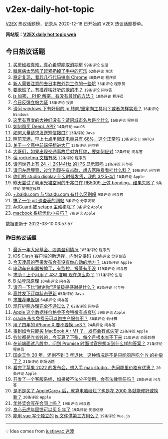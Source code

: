 # v2ex-daily-hot-topic

[V2EX](https://www.v2ex.com/) 热议话题榜，记录从 2020-12-18 日开始的 V2EX 热议话题榜单。

**网站版：[V2EX daily hot topic web](https://boojack.github.io/v2ex-daily-hot-topic-web/)**

## 今日热议话题

<!-- TODAY BEGIN -->

1. [买房维权真难，真心希望能取消期房](https://www.v2ex.com/t/839312) `99条评论` `生活`
1. [糖尿病太恐怖了赶紧扔掉了手中的可乐](https://www.v2ex.com/t/839307) `62条评论` `生活`
1. [稳定复现，看我几行代码搞崩 Chrome](https://www.v2ex.com/t/839328) `40条评论` `程序员`
1. [新人需要注意的去日本做外包工作的一些坑](https://www.v2ex.com/t/839303) `33条评论` `程序员`
1. [要歌慌了，有推荐啥好听的歌的不？](https://www.v2ex.com/t/839319) `19条评论` `问与答`
1. [js 加密， PHP 解密，有没有最好的方法？](https://www.v2ex.com/t/839306) `18条评论` `程序员`
1. [今日反弹立帖为证](https://www.v2ex.com/t/839295) `18条评论` `投资`
1. [请问 windows 下有好用的 ip 转向/重定向工具吗？或者怎样实现？](https://www.v2ex.com/t/839318) `16条评论` `Windows`
1. [这里有百度的大神们没有？请问城市名片是个什么](https://www.v2ex.com/t/839304) `16条评论` `程序员`
1. [如何购买 DeepL API?](https://www.v2ex.com/t/839286) `14条评论` `macOS`
1. [如何大量请求发送短信接口?](https://www.v2ex.com/t/839332) `13条评论` `Java`
1. [睡前充满，早上七点半起床电量只有 68%，这个正常吗](https://www.v2ex.com/t/839323) `13条评论` ` WATCH`
1. [关于一个高中前端仔想进大厂](https://www.v2ex.com/t/839298) `13条评论` `问与答`
1. [大哥们，如果出现交通事故后对方打你，要如何应对](https://www.v2ex.com/t/839351) `12条评论` `问与答`
1. [读 rocketmq 文档有感](https://www.v2ex.com/t/839337) `12条评论` `程序员`
1. [请问世界上有 24 寸 2K144Hz 的 IPS 显示器吗](https://www.v2ex.com/t/839296) `11条评论` `问与答`
1. [请问左后腰背，过年到现在有点酸，想去医院看看挂什么科？](https://www.v2ex.com/t/839330) `10条评论` `问与答`
1. [你们的 studio display 什么时候发货，我的 3/25-4/1](https://www.v2ex.com/t/839305) `10条评论` `Apple`
1. [昨天尝试了利用光猫空闲的千兆口在 RB5009 上做 bonding，结果失败了](https://www.v2ex.com/t/839320) `9条评论` `宽带症候群`
1. [+.baidu.com 与*.baidu.com 有什么区别吗](https://www.v2ex.com/t/839302) `9条评论` `问与答`
1. [搞了一个 git 速查表的网站](https://www.v2ex.com/t/839347) `8条评论` `分享发现`
1. [AdGuard 被 setapp 主动移除了](https://www.v2ex.com/t/839341) `8条评论` `Apple`
1. [macbook 系统优化小技巧？](https://www.v2ex.com/t/839344) `7条评论` `Apple`

数据更新于 2022-03-10 03:57:57

<!-- TODAY END -->

### 昨日热议话题

<!-- YESTERDAY BEGIN -->

1. [最近一年大家基金、股票盈利情况](https://www.v2ex.com/t/839064) `185条评论` `程序员`
1. [iOS Clash 客户端的新选择，内附兑换码](https://www.v2ex.com/t/839223) `183条评论` `分享创造`
1. [今天凌晨的苹果发布会有没有你心动的地方？](https://www.v2ex.com/t/839002) `161条评论` `Apple`
1. [电动车充电器被偷了，有监控，报警有用没](https://www.v2ex.com/t/839012) `119条评论` `问与答`
1. [求助！上个月用了 437 度电 现在怎么办？](https://www.v2ex.com/t/839095) `111条评论` `生活`
1. [B 站登录原理](https://www.v2ex.com/t/839140) `104条评论` `问与答`
1. [请问一下比“谢谢你”轻量级是感谢是什么？](https://www.v2ex.com/t/839118) `91条评论` `问与答`
1. [高并发下订单状态更新](https://www.v2ex.com/t/839046) `65条评论` `Java`
1. [求推荐电饭锅](https://www.v2ex.com/t/839023) `64条评论` `问与答`
1. [现在护照办理完全不通过么？](https://www.v2ex.com/t/839038) `62条评论` `问与答`
1. [Apple 这个数据线价格会不会稍微有点夸张](https://www.v2ex.com/t/839205) `39条评论` `Apple`
1. [oracle 永久免费云可以跑生产服务不？](https://www.v2ex.com/t/839077) `30条评论` `云计算`
1. [用了四年的 iPhone X 要不要换 se3？](https://www.v2ex.com/t/839004) `24条评论` `问与答`
1. [事到如今只能买 MacBook Air M1 了，发布会有点失望](https://www.v2ex.com/t/839214) `22条评论` `Apple`
1. [各位都是咋省钱的，今天算了下账，每个月根本省不下来](https://www.v2ex.com/t/839103) `21条评论` `奇思妙想`
1. [在前端面试八股中，问到 Promise 时面试官是想听到什么样的答案？](https://www.v2ex.com/t/839079) `21条评论` `程序员`
1. [国企工作 20 年，还剩不到 3 年退休，这种情况是不是只能闷声吃个 N 的补偿了？](https://www.v2ex.com/t/839042) `21条评论` `职场话题`
1. [看完了苹果 2022 的发布会，想入手 mac studio，先问哪里价格有优惠？](https://www.v2ex.com/t/839143) `20条评论` `Apple`
1. [开发了一个客服系统，如果被不法分子使用，会有法律责任吗？](https://www.v2ex.com/t/839132) `20条评论` `问与答`
1. [是不是买了 AppleCare+ 后，就算电脑砸烂了也是花 2000 多就能修好或换新？](https://www.v2ex.com/t/839034) `20条评论` `Apple`
1. [年终奖会写在合同上吗？](https://www.v2ex.com/t/839189) `19条评论` `问与答`
1. [良心云虎年回馈可以买 5 年了](https://www.v2ex.com/t/839184) `19条评论` `优惠信息`
1. [能用 vue 写个独立的 js 文件供第三方用么？](https://www.v2ex.com/t/839147) `19条评论` `Vue.js`

<!-- YESTERDAY END -->

---

💡 Idea comes from [justjavac 迷渡](https://github.com/justjavac/)
